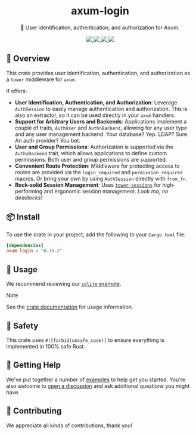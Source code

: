 <h1 align="center">
    axum-login
</h1>

<p align="center">
    🪪 User identification, authentication, and authorization for Axum.
</p>

<div align="center">
    <a href="https://crates.io/crates/axum-login">
        <img src="https://img.shields.io/crates/v/axum-login.svg" />
    </a>
    <a href="https://docs.rs/axum-login">
        <img src="https://docs.rs/axum-login/badge.svg" />
    </a>
    <a href="https://github.com/maxcountryman/axum-login/actions/workflows/rust.yml">
        <img src="https://github.com/maxcountryman/axum-login/actions/workflows/rust.yml/badge.svg" />
    </a>
    <a href="https://codecov.io/gh/maxcountryman/axum-login" > 
        <img src="https://codecov.io/gh/maxcountryman/axum-login/graph/badge.svg?token=4WKTLPEGJC"/> 
    </a>
</div>

## 🎨 Overview

This crate provides user identification, authentication, and authorization
as a `tower` middleware for `axum`.

If offers:

- **User Identification, Authentication, and Authorization**: Leverage
  `AuthSession` to easily manage authentication and authorization. This is
  also an extractor, so it can be used directly in your `axum` handlers.
- **Support for Arbitrary Users and Backends**: Applications implement a
  couple of traits, `AuthUser` and `AuthnBackend`, allowing for any user
  type and any user management backend. Your database? Yep. LDAP? Sure. An
  auth provider? You bet.
- **User and Group Permissions**: Authorization is supported via the
  `AuthzBackend` trait, which allows applications to define custom
  permissions. Both user and group permissions are supported.
- **Convenient Route Protection**: Middleware for protecting access to
  routes are provided via the `login_required` and `permission_required`
  macros. Or bring your own by using `AuthSession` directly with
  `from_fn`.
- **Rock-solid Session Management**: Uses [`tower-sessions`](https://github.com/maxcountryman/tower-sessions)
  for high-performing and ergonomic session management. _Look ma, no deadlocks!_

## 📦 Install

To use the crate in your project, add the following to your `Cargo.toml` file:

```toml
[dependencies]
axum-login = "0.15.2"
```

## 🤸 Usage

We recommend reviewing our [`sqlite` example][sqlite-example].

> [!NOTE]
> See the [crate documentation][docs] for usage information.

## 🦺 Safety

This crate uses `#![forbid(unsafe_code)]` to ensure everything is implemented in 100% safe Rust.

## 🛟 Getting Help

We've put together a number of [examples][examples] to help get you started. You're also welcome to [open a discussion](https://github.com/maxcountryman/axum-login/discussions/new?category=q-a) and ask additional questions you might have.

## 👯 Contributing

We appreciate all kinds of contributions, thank you!

[sqlite-example]: https://github.com/maxcountryman/axum-login/tree/main/examples/sqlite
[examples]: https://github.com/maxcountryman/axum-login/tree/main/examples
[docs]: https://docs.rs/axum-login
